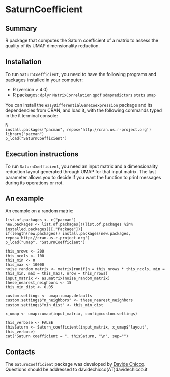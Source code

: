 # SaturnCoefficient

## Summary ##

R package that computes the Saturn coefficient of a matrix to assess the quality of its UMAP dimensionality reduction.

## Installation ##

To run `SaturnCoefficient`, you need to have the following programs and packages installed in your computer:

* R (version > 4.0)
* R packages: `dplyr` `MatrixCorrelation` `qpdf` `sdmpredictors` `stats` `umap`

You can install the `easyDifferentialGeneCoexpression` package and its dependencies from CRAN, and load it, with the following commands typed in the `R` terminal console:

    R
    install.packages("pacman", repos='http://cran.us.r-project.org')
    library("pacman")
    p_load("SaturnCoefficient")

## Execution instructions ##

To run `SaturnCoefficient`,  you need an input matrix and a dimensionality reduction layout generated through UMAP for that input matrix.
The last parameter allows you to decide if you want the function to print messages during its operations or not.

## An example ##
An example on a random matrix:

    list.of.packages <- c("pacman")
    new.packages <- list.of.packages[!(list.of.packages %in% installed.packages()[,"Package"])]
    if(length(new.packages)) install.packages(new.packages, repos='http://cran.us.r-project.org')
    p_load("umap", "SaturnCoefficient")

    this_nrows <- 200
    this_ncols <- 100
    this_min <- 0
    this_max <- 10000
    noise_random_matrix <- matrix(runif(n = this_nrows * this_ncols, min = this_min, max = this_max), nrow = this_nrows)
    input_matrix <- as.matrix(noise_random_matrix)
    these_nearest_neighbors <- 15
    this_min_dist <- 0.05

    custom.settings <- umap::umap.defaults
    custom.settings$"n_neighbors" <- these_nearest_neighbors
    custom.settings$"min_dist" <- this_min_dist

    x_umap <- umap::umap(input_matrix, config=custom.settings)

    this_verbose <- FALSE
    thisSaturn <- Saturn_coefficient(input_matrix, x_umap$"layout",  this_verbose)
    cat("Saturn coefficient = ", thisSaturn, "\n", sep="")

## Contacts ##

The `SaturnCoefficient` package was developed by [Davide Chicco](https://www.DavideChicco.it). Questions should be
addressed to davidechicco(AT)davidechicco.it
